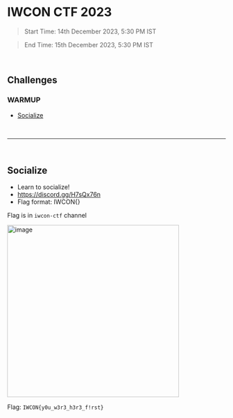 # IWCON CTF 2023
> Start Time: 14th December 2023, 5:30 PM IST

> End Time: 15th December 2023, 5:30 PM IST

<br>

## Challenges

### WARMUP
- [Socialize](#socialize)

<br>

---------------------------

<br>

## Socialize

- Learn to socialize!
- https://discord.gg/H7sQx76n
- Flag format: IWCON{}

Flag is in `iwcon-ctf` channel

<img width="396" alt="image" src="https://github.com/Aftab700/Writeups/assets/79740895/89de8ffe-c4e1-421f-9fb8-f0d591c9f2fc">

Flag: `IWCON{y0u_w3r3_h3r3_f!rst}`


